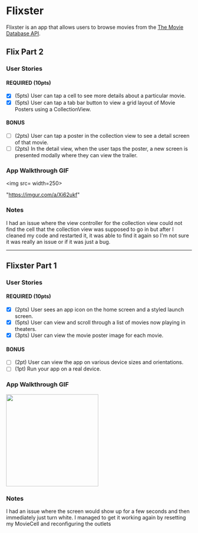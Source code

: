 # Flixster

Flixster is an app that allows users to browse movies from the [The Movie Database API](http://docs.themoviedb.apiary.io/#).


## Flix Part 2

### User Stories

#### REQUIRED (10pts)
- [X] (5pts) User can tap a cell to see more details about a particular movie.
- [X] (5pts) User can tap a tab bar button to view a grid layout of Movie Posters using a CollectionView.

#### BONUS
- [ ] (2pts) User can tap a poster in the collection view to see a detail screen of that movie.
- [ ] (2pts) In the detail view, when the user taps the poster, a new screen is presented modally where they can view the trailer.

### App Walkthrough GIF


<img src= width=250><br>

"https://imgur.com/a/Xi62ukf"


### Notes
I had an issue where the view controller for the collection view could not find the cell that the collection view was supposed to go in but after I cleaned my code and restarted it, it was able to find it again so I'm not sure it was really an issue or if it was just a bug.

---

## Flixster Part 1

### User Stories

#### REQUIRED (10pts)
- [X] (2pts) User sees an app icon on the home screen and a styled launch screen.
- [X] (5pts) User can view and scroll through a list of movies now playing in theaters.
- [X] (3pts) User can view the movie poster image for each movie.

#### BONUS
- [ ] (2pt) User can view the app on various device sizes and orientations.
- [ ] (1pt) Run your app on a real device.

### App Walkthrough GIF

<img src="https://user-images.githubusercontent.com/87451905/133342748-5b019540-69d0-4b7b-9285-f45d50377f8c.gif" width=250><br>

### Notes

I had an issue where the screen would show up for a few seconds and then immediately just turn white. I managed to get it working again by resetting my MovieCell and reconfiguring the outlets
